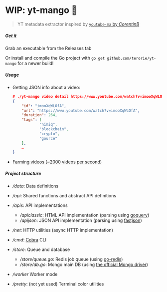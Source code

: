 # WIP: yt-mango 💾

> YT metadata extractor inspired by [`youtube-ma` by _CorentinB_][youtube-ma]

##### Get it

Grab an executable from the Releases tab

Or install and compile the Go project
with `go get github.com/terorie/yt-mango` for a newer build!

##### Usage

- Getting JSON info about a video:
  ```json
  # ./yt-mango video detail https://www.youtube.com/watch?v=imooXqWLOfA
  {
      "id": "imooXqWLOfA",
      "url": "https://www.youtube.com/watch?v=imooXqWLOfA",
      "duration": 264,
      "tags": [
              "nimiq",
              "blockchain",
              "crypto",
              "gource"
      ],
      …
  }
  ```
- [Farming videos (~2000 videos per second)](worker.md)

##### Project structure

- _/data_: Data definitions
- _/api_: Shared functions and abstract API definitions
- _/apis_: API implementations
    - _/apiclassic_: HTML API implementation (parsing using [goquery][goquery])
    - _/apijson_: JSON API implementation (parsing using [fastjson][fastjson])
- _/net_: HTTP utilities (async HTTP implementation)
- _/cmd_: [Cobra][cobra] CLI
- _/store_: Queue and database
    - _/store/queue.go_: Redis job queue (using [go-redis][go-redis])
    - _/store/db.go_: Mongo main DB (using [the official Mongo driver][mongodb-driver])
- _/worker_ Worker mode

- _/pretty_: (not yet used) Terminal color utilities

 [youtube-ma]: https://github.com/CorentinB/youtube-ma
 [goquery]: https://github.com/PuerkitoBio/goquery
 [fastjson]: https://github.com/valyala/fastjson
 [cobra]: https://github.com/spf13/cobra
 [viper]: https://github.com/spf13/viper
 [go-redis]: https://github.com/go-redis/redis
 [mongodb-driver]: https://github.com/mongodb/mongo-go-driver
